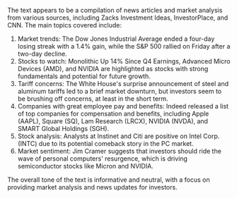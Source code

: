 The text appears to be a compilation of news articles and market analysis from various sources, including Zacks Investment Ideas, InvestorPlace, and CNN. The main topics covered include:

1. Market trends: The Dow Jones Industrial Average ended a four-day losing streak with a 1.4% gain, while the S&P 500 rallied on Friday after a two-day decline.
2. Stocks to watch: Monolithic Up 14% Since Q4 Earnings, Advanced Micro Devices (AMD), and NVIDIA are highlighted as stocks with strong fundamentals and potential for future growth.
3. Tariff concerns: The White House's surprise announcement of steel and aluminum tariffs led to a brief market downturn, but investors seem to be brushing off concerns, at least in the short term.
4. Companies with great employee pay and benefits: Indeed released a list of top companies for compensation and benefits, including Apple (AAPL), Square (SQ), Lam Research (LRCX), NVIDIA (NVDA), and SMART Global Holdings (SGH).
5. Stock analysis: Analysts at Instinet and Citi are positive on Intel Corp. (INTC) due to its potential comeback story in the PC market.
6. Market sentiment: Jim Cramer suggests that investors should ride the wave of personal computers' resurgence, which is driving semiconductor stocks like Micron and NVIDIA.

The overall tone of the text is informative and neutral, with a focus on providing market analysis and news updates for investors.